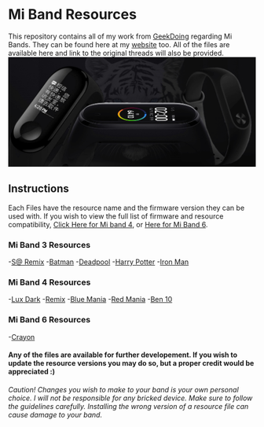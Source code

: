 # Mi Band Resources

This repository contains all of my work from [GeekDoing](https://geekdoing.com/search/418521/) regarding Mi Bands. They can be found here at my [website](https://sarrafsmbstudio.carrd.co/) too. All of the files are available here and link to the original threads will also be provided.
![Banner](https://github.com/SARRAF-5757/Mi-Band-Resources/blob/main/Banner.jpeg)

## Instructions
Each Files have the resource name and the firmware version they can be used with. If you wish to view the full list of firmware and resource compatibility, [Click Here for Mi band 4](https://geekdoing.com/threads/xiaomi-mi-band-4-official-firmwares.1372/), or [Here for Mi Band 6](https://geekdoing.com/threads/mi-band-6-original-firmwares-resources-fonts.2780/).

### Mi Band 3 Resources
-[S@ Remix](https://geekdoing.com/threads/s-remix-resource-1-0.1450/)
-[Batman](https://geekdoing.com/threads/batman-theme-v1-v2.1454/)
-[Deadpool](https://geekdoing.com/threads/deadpool.1543/)
-[Harry Potter](https://geekdoing.com/threads/harry-potter-theme%E0%A5%A42020%E0%A5%A4-v49-nfc-non-nfc.1562/)
-[Iron Man](https://geekdoing.com/threads/iron-man-v49-calendar-picture-torch.1694/)

### Mi Band 4 Resources
-[Lux Dark](https://geekdoing.com/threads/lux-dark-v93-v96-beta.1943/)
-[Remix](https://geekdoing.com/threads/s-resources-v88-fw-v1-0-9-22-compilation-from-first-ui-to-gitch-ui-v83.1620/)
-[Blue Mania](https://geekdoing.com/threads/blue-mania-v88-v92.1638/)
-[Red Mania](https://geekdoing.com/threads/red-mania-v89-v92.1811/)
-[Ben 10](https://geekdoing.com/threads/ben-10-v88-v92.1731/)

### Mi Band 6 Resources
-[Crayon](https://geekdoing.com/threads/crayon-resource-for-mi-band-6-v52.3010/)



#### Any of the files are available for further developement. If you wish to update the resource versions you may do so, but a proper credit would be appreciated :)

###### Caution! Changes you wish to make to your band is your own personal choice. I will not be responsible for any bricked device. Make sure to follow the guidelines carefully. Installing the wrong version of a resource file can cause damage to your band.
